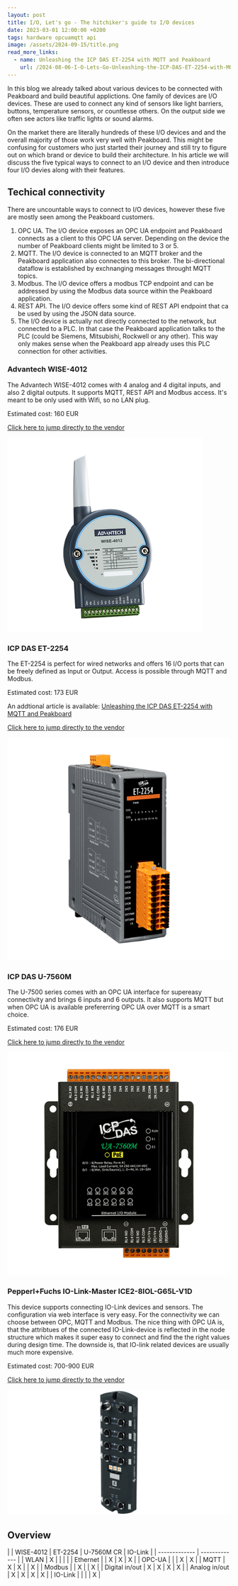 ```yaml
---
layout: post
title: I/O, Let's go - The hitchiker's guide to I/O devices 
date: 2023-03-01 12:00:00 +0200
tags: hardware opcuamqtt api
image: /assets/2024-09-15/title.png
read_more_links:
  - name: Unleashing the ICP DAS ET-2254 with MQTT and Peakboard
    url: /2024-08-06-I-O-Lets-Go-Unleashing-the-ICP-DAS-ET-2254-with-MQTT-and-Peakboard.html
---
```

In this blog we already talked about various devices to be connected with Peakboard and build beautiful applictions. One family of devices are I/O devices. These are used to connect any kind of sensors like light barriers, buttons, temperature sensors, or countlesse others. On the output side we often see actors like traffic lights or sound alarms.

On the market there are literally hundreds of these I/O devices and and the overall majority of those work very well with Peakboard. This might be confusing for customers who just started their journey and still try to figure out on which brand or device to build their architecture. In his article we will discuss the five typical ways to connect to an I/O device and then introduce four I/O devies along with their features.

## Techical connectivity

There are uncountable ways to connect to I/O devices, however these five are mostly seen among the Peakboard customers.

1. OPC UA. The I/O device exposes an OPC UA endpoint and Peakboard connects as a client to this OPC UA server. Depending on the device the number of Peakboard clients might be limited to 3 or 5.
2. MQTT. The I/O device is connected to an MQTT broker and the Peakboard application also connectes to this broker. The bi-directional dataflow is established by exchnanging messages throught MQTT topics.
3. Modbus. The I/O device offers a modbus TCP endpoint and can be addressed by using the Modbus data source within the Peakboard application.
4. REST API. The I/O device offers some kind of REST API endpoint that ca be used by using the JSON data source.
5. The I/O device is actually not directly connected to the network, but connected to a PLC. In that case the Peakboard application talks to the PLC (could be Siemens, Mitsubishi, Rockwell or any other). This way only makes sense when the Peakboard app already uses this PLC connection for other activities.

### Advantech WISE-4012

The Advantech WISE-4012 comes with 4 analog and 4 digital inputs, and also 2 digital outputs. It supports MQTT, REST API and Modbus access. It's meant to be only used with Wifi, so no LAN plug.

Estimated cost: 160 EUR

[Click here to jump directly to the vendor](https://buy.advantech.eu/SRP-IoT-Gateways/IoT-Gateways-Devices-IoT-Wireless-I-O/model-WISE-4012-AE.htm?gad_source=1&gclid=Cj0KCQjw6uWyBhD1ARIsAIMcADqrDuho0MeX74GCqbDntv0ghvNkM322MBmhCc3lf9Dh2iv-wFQGe7AaAl6ZEALw_wcB)

![image](/assets/2024-09-15/010.png)

### ICP DAS ET-2254

The ET-2254 is perfect for wired networks and offers 16 I/O ports that can be freely defined as Input or Output. Access is possible through MQTT and Modbus.

Estimated cost: 173 EUR

An addtional article is available: [Unleashing the ICP DAS ET-2254 with MQTT and Peakboard](/2024-08-06-I-O-Lets-Go-Unleashing-the-ICP-DAS-ET-2254-with-MQTT-and-Peakboard.html)

[Click here to jump directly to the vendor](https://www.icpdas.com/en/product/ET-2254)

![image](/assets/2024-09-15/020.png)

### ICP DAS U-7560M

The U-7500 series comes with an OPC UA interface for supereasy connectivity and brings 6 inputs and 6 outputs. It also supports MQTT but when OPC UA is available prefererring OPC UA over MQTT is a smart choice.

Estimated cost: 176 EUR

[Click here to jump directly to the vendor](https://icpdas-europe.com/Remote-I-O-Module/MQTT/U-7560M-CR)

![image](/assets/2024-09-15/030.png)

### Pepperl+Fuchs IO-Link-Master ICE2-8IOL-G65L-V1D

This device supports connecting IO-Link devices and sensors. The configuration via web interface is very easy.
For the connectivity we can choose between OPC, MQTT and Modbus. The nice thing with OPC UA is, that the attribtues of the connected IO-Link-device is reflected in the node structure which makes it super easy to connect and find the the right values during design time. The downside is, that IO-link related devices are usually much more expensive.

Estimated cost: 700-900 EUR

[Click here to jump directly to the vendor](https://www.pepperl-fuchs.com/germany/de/classid_4996.htm?view=productdetails&prodid=96749
)

![image](/assets/2024-09-15/040.jpg)

## Overview


|  | WISE-4012​ | ET-2254​​ | U-7560M CR​​ | IO-Link​​ |
| ------------- | ------------- |
| WLAN​  | X |  |  |  |
| Ethernet​  |  | X | X | X |
| OPC-UA​  |  |  | X | X |
| MQTT​  | X | X |  | X |
| Modbus​  |  | X |  | X |
| Digital in/out​  | X | X | X | X |
| Analog in/out​  | X | X | X | X |
| IO-Link  |  |  |  | X |


